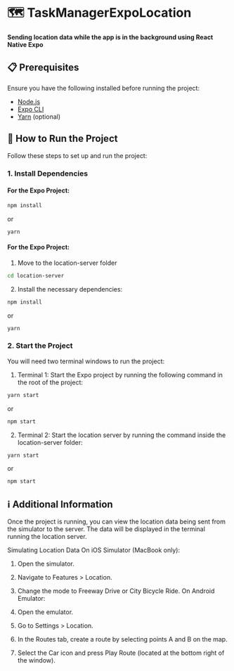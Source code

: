 # 🗺️ TaskManagerExpoLocation

**Sending location data while the app is in the background using React Native Expo**

## 📋 Prerequisites

Ensure you have the following installed before running the project:

- [Node.js](https://nodejs.org/)
- [Expo CLI](https://docs.expo.dev/get-started/installation/)
- [Yarn](https://classic.yarnpkg.com/en/docs/install/) (optional)

## 🚀 How to Run the Project

Follow these steps to set up and run the project:

### 1. Install Dependencies

#### For the Expo Project:

```bash
npm install
```

or

```
yarn
```

#### For the Expo Project:

1. Move to the location-server folder

```bash
cd location-server
```

2. Install the necessary dependencies:

```bash
npm install
```

or

```
yarn
```

### 2. Start the Project

You will need two terminal windows to run the project:

1. Terminal 1: Start the Expo project by running the following command in the root of the project:

```bash
yarn start
```

or

```bash
npm start
```

2. Terminal 2: Start the location server by running the command inside the location-server folder:

```bash
yarn start
```

or

```bash
npm start
```

## ℹ️ Additional Information

Once the project is running, you can view the location data being sent from the simulator to the server. The data will be displayed in the terminal running the location server.

Simulating Location Data
On iOS Simulator (MacBook only):

1. Open the simulator.
2. Navigate to Features > Location.
3. Change the mode to Freeway Drive or City Bicycle Ride.
   On Android Emulator:

4. Open the emulator.
5. Go to Settings > Location.
6. In the Routes tab, create a route by selecting points A and B on the map.
7. Select the Car icon and press Play Route (located at the bottom right of the window).

